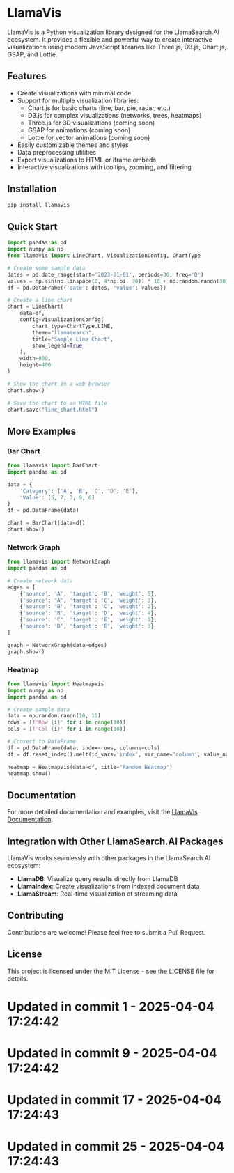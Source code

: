 # LlamaVis

LlamaVis is a Python visualization library designed for the LlamaSearch.AI ecosystem. It provides a flexible and powerful way to create interactive visualizations using modern JavaScript libraries like Three.js, D3.js, Chart.js, GSAP, and Lottie.

## Features

- Create visualizations with minimal code
- Support for multiple visualization libraries:
  - Chart.js for basic charts (line, bar, pie, radar, etc.)
  - D3.js for complex visualizations (networks, trees, heatmaps)
  - Three.js for 3D visualizations (coming soon)
  - GSAP for animations (coming soon)
  - Lottie for vector animations (coming soon)
- Easily customizable themes and styles
- Data preprocessing utilities
- Export visualizations to HTML or iframe embeds
- Interactive visualizations with tooltips, zooming, and filtering

## Installation

```bash
pip install llamavis
```

## Quick Start

```python
import pandas as pd
import numpy as np
from llamavis import LineChart, VisualizationConfig, ChartType

# Create some sample data
dates = pd.date_range(start='2023-01-01', periods=30, freq='D')
values = np.sin(np.linspace(0, 4*np.pi, 30)) * 10 + np.random.randn(30) * 2
df = pd.DataFrame({'date': dates, 'value': values})

# Create a line chart
chart = LineChart(
    data=df,
    config=VisualizationConfig(
        chart_type=ChartType.LINE,
        theme="llamasearch",
        title="Sample Line Chart",
        show_legend=True
    ),
    width=800,
    height=400
)

# Show the chart in a web browser
chart.show()

# Save the chart to an HTML file
chart.save("line_chart.html")
```

## More Examples

### Bar Chart

```python
from llamavis import BarChart
import pandas as pd

data = {
    'Category': ['A', 'B', 'C', 'D', 'E'],
    'Value': [5, 7, 3, 9, 6]
}
df = pd.DataFrame(data)

chart = BarChart(data=df)
chart.show()
```

### Network Graph

```python
from llamavis import NetworkGraph
import pandas as pd

# Create network data
edges = [
    {'source': 'A', 'target': 'B', 'weight': 5},
    {'source': 'A', 'target': 'C', 'weight': 3},
    {'source': 'B', 'target': 'C', 'weight': 2},
    {'source': 'B', 'target': 'D', 'weight': 4},
    {'source': 'C', 'target': 'E', 'weight': 1},
    {'source': 'D', 'target': 'E', 'weight': 3}
]

graph = NetworkGraph(data=edges)
graph.show()
```

### Heatmap

```python
from llamavis import HeatmapVis
import numpy as np
import pandas as pd

# Create sample data
data = np.random.randn(10, 10)
rows = [f'Row {i}' for i in range(10)]
cols = [f'Col {i}' for i in range(10)]

# Convert to DataFrame
df = pd.DataFrame(data, index=rows, columns=cols)
df = df.reset_index().melt(id_vars='index', var_name='column', value_name='value')

heatmap = HeatmapVis(data=df, title="Random Heatmap")
heatmap.show()
```

## Documentation

For more detailed documentation and examples, visit the [LlamaVis Documentation](https://docs.llamasearch.ai/llamavis/).

## Integration with Other LlamaSearch.AI Packages

LlamaVis works seamlessly with other packages in the LlamaSearch.AI ecosystem:

- **LlamaDB**: Visualize query results directly from LlamaDB
- **LlamaIndex**: Create visualizations from indexed document data
- **LlamaStream**: Real-time visualization of streaming data

## Contributing

Contributions are welcome! Please feel free to submit a Pull Request.

## License

This project is licensed under the MIT License - see the LICENSE file for details. 
# Updated in commit 1 - 2025-04-04 17:24:42

# Updated in commit 9 - 2025-04-04 17:24:42

# Updated in commit 17 - 2025-04-04 17:24:43

# Updated in commit 25 - 2025-04-04 17:24:43
